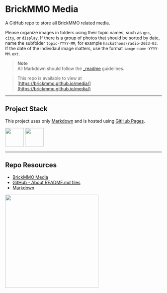 # BrickMMO Media

A GitHub repo to store all BrickMMO related media. 

Please organize images in folders using their topic names, such as `gps`, `city`, or `display`. If there is a group of photos that should be sorted by date, name the subfolder `topic-YYYY-MM`, for example `hackathons\radio-2023-03`. If the date of the individaul image matters, use the format `iamge-name-YYYY-MM.ext`. 

> **Note**  
> All Markdown should follow the [_readme](https://readme.codeadam.ca/) guidelines.

> This repo is available to view at  
> [https://brickmmo.github.io/media/](https://brickmmo.github.io/media/)

---

## Project Stack

This project uses only [Markdown](https://www.markdownguide.org/) and is hosted using [GitHub Pages](https://pages.github.com/).

<img src="https://console.codeadam.ca/api/image/github" width="60"> <img src="https://console.codeadam.ca/api/image/markdown" width="60">

---

## Repo Resources

- [BrickMMO Media](https://brickmmo.github.io/media/)
- [GitHub - About README.md files](https://docs.github.com/en/repositories/managing-your-repositorys-settings-and-features/customizing-your-repository/about-readmes)
- [Markdown](https://www.markdownguide.org/)

<a href="https://brickmmo.com">
<img src="https://brickmmo.com/images/brickmmo-logo-horizontal.jpg" width="300">
</a>

